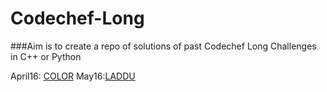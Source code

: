 # Codechef-Long
###Aim is to create a repo of solutions of past Codechef Long Challenges in C++ or Python 

April16: [COLOR](https://github.com/TuhinKundu/Codechef-Long/blob/master/April16/COLOR.cpp)
May16:[LADDU](https://github.com/TuhinKundu/Codechef-Long/blob/master/May16/LADDU.cpp)
